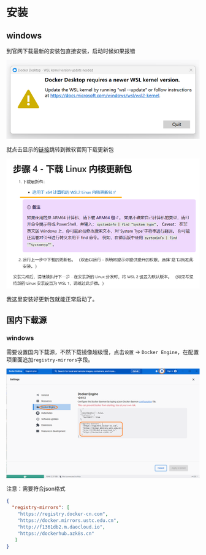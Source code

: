 # 安装

## windows

到官网下载最新的安装包直接安装，启动时候如果报错

![WSL 2](../../../static-img/backend/docker/install/%E5%B1%8F%E5%B9%95%E6%88%AA%E5%9B%BE%202023-06-14%20011510.png)

就点击显示的[链接](https://learn.microsoft.com/zh-cn/windows/wsl/install-manual#step-4---download-the-linux-kernel-update-package)跳转到微软官网下载更新包

![更新包](../../../static-img/backend/docker/install/%E5%B1%8F%E5%B9%95%E6%88%AA%E5%9B%BE%202023-06-14%20011556.png)

我这里安装好更新包就能正常启动了。


## 国内下载源

### windows

需要设置国内下载源，不然下载镜像超级慢，点击`设置` -> `Docker Engine`，在配置项里面追加`registry-mirrors`字段。

![Docker Engine](../../../static-img/backend/docker/install/%E5%B1%8F%E5%B9%95%E6%88%AA%E5%9B%BE%202023-06-14%20013646.png)


注意：需要符合json格式

```json
{  
  "registry-mirrors": [
    "https://registry.docker-cn.com",
    "https://docker.mirrors.ustc.edu.cn",
    "http://f1361db2.m.daocloud.io",
    "https://dockerhub.azk8s.cn"
   ]
}
```
